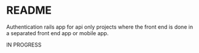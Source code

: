 # README

Authentication rails app for api only projects where the front end is done in a separated front end app or mobile app.

IN PROGRESS
